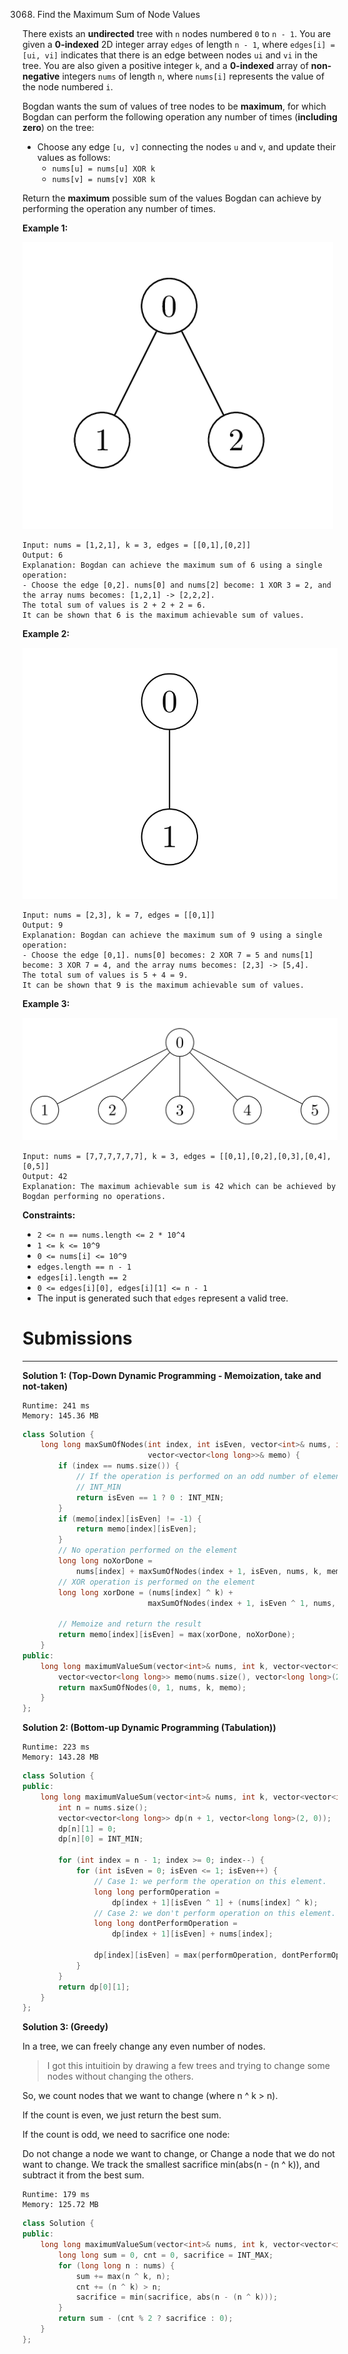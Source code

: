 3068. Find the Maximum Sum of Node Values

There exists an **undirected** tree with `n` nodes numbered `0` to `n - 1`. You are given a **0-indexed** 2D integer array `edges` of length `n - 1`, where `edges[i] = [ui, vi]` indicates that there is an edge between nodes `ui` and `vi` in the tree. You are also given a positive integer `k`, and a **0-indexed** array of **non-negative** integers `nums` of length `n`, where `nums[i]` represents the value of the node numbered `i`.

Bogdan wants the sum of values of tree nodes to be **maximum**, for which Bogdan can perform the following operation any number of times (**including zero**) on the tree:

* Choose any edge `[u, v]` connecting the nodes `u` and `v`, and update their values as follows:
    * `nums[u] = nums[u] XOR k`
    * `nums[v] = nums[v] XOR k`

Return the **maximum** possible sum of the values Bogdan can achieve by performing the operation any number of times.

 

**Example 1:**

![3068_screenshot-2023-11-10-012513.png](img/3068_screenshot-2023-11-10-012513.png)
```
Input: nums = [1,2,1], k = 3, edges = [[0,1],[0,2]]
Output: 6
Explanation: Bogdan can achieve the maximum sum of 6 using a single operation:
- Choose the edge [0,2]. nums[0] and nums[2] become: 1 XOR 3 = 2, and the array nums becomes: [1,2,1] -> [2,2,2].
The total sum of values is 2 + 2 + 2 = 6.
It can be shown that 6 is the maximum achievable sum of values.
```

**Example 2:**

![3068_screenshot-2024-01-09-220017.png](img/3068_screenshot-2024-01-09-220017.png)
```
Input: nums = [2,3], k = 7, edges = [[0,1]]
Output: 9
Explanation: Bogdan can achieve the maximum sum of 9 using a single operation:
- Choose the edge [0,1]. nums[0] becomes: 2 XOR 7 = 5 and nums[1] become: 3 XOR 7 = 4, and the array nums becomes: [2,3] -> [5,4].
The total sum of values is 5 + 4 = 9.
It can be shown that 9 is the maximum achievable sum of values.
```

**Example 3:**

![3068_screenshot-2023-11-10-012641.png](img/3068_screenshot-2023-11-10-012641.png)
```
Input: nums = [7,7,7,7,7,7], k = 3, edges = [[0,1],[0,2],[0,3],[0,4],[0,5]]
Output: 42
Explanation: The maximum achievable sum is 42 which can be achieved by Bogdan performing no operations.
```

**Constraints:**

* `2 <= n == nums.length <= 2 * 10^4`
* `1 <= k <= 10^9`
* `0 <= nums[i] <= 10^9`
* `edges.length == n - 1`
* `edges[i].length == 2`
* `0 <= edges[i][0], edges[i][1] <= n - 1`
* The input is generated such that `edges` represent a valid tree.

# Submissions
---
**Solution 1: (Top-Down Dynamic Programming - Memoization, take and not-taken)**
```
Runtime: 241 ms
Memory: 145.36 MB
```
```c++
class Solution {
    long long maxSumOfNodes(int index, int isEven, vector<int>& nums, int k,
                            vector<vector<long long>>& memo) {
        if (index == nums.size()) {
            // If the operation is performed on an odd number of elements return
            // INT_MIN
            return isEven == 1 ? 0 : INT_MIN;
        }
        if (memo[index][isEven] != -1) {
            return memo[index][isEven];
        }
        // No operation performed on the element
        long long noXorDone =
            nums[index] + maxSumOfNodes(index + 1, isEven, nums, k, memo);
        // XOR operation is performed on the element
        long long xorDone = (nums[index] ^ k) +
                            maxSumOfNodes(index + 1, isEven ^ 1, nums, k, memo);

        // Memoize and return the result
        return memo[index][isEven] = max(xorDone, noXorDone);
    }
public:
    long long maximumValueSum(vector<int>& nums, int k, vector<vector<int>>& edges) {
        vector<vector<long long>> memo(nums.size(), vector<long long>(2, -1));
        return maxSumOfNodes(0, 1, nums, k, memo);
    }
};
```

**Solution 2: (Bottom-up Dynamic Programming (Tabulation))**
```
Runtime: 223 ms
Memory: 143.28 MB
```
```c++
class Solution {
public:
    long long maximumValueSum(vector<int>& nums, int k, vector<vector<int>>& edges) {
        int n = nums.size();
        vector<vector<long long>> dp(n + 1, vector<long long>(2, 0));
        dp[n][1] = 0;
        dp[n][0] = INT_MIN;
        
        for (int index = n - 1; index >= 0; index--) {
            for (int isEven = 0; isEven <= 1; isEven++) {
                // Case 1: we perform the operation on this element.
                long long performOperation =
                    dp[index + 1][isEven ^ 1] + (nums[index] ^ k);
                // Case 2: we don't perform operation on this element.
                long long dontPerformOperation =
                    dp[index + 1][isEven] + nums[index];

                dp[index][isEven] = max(performOperation, dontPerformOperation);
            }
        }
        return dp[0][1];
    }
};
```

**Solution 3: (Greedy)**

In a tree, we can freely change any even number of nodes.

> I got this intuitioin by drawing a few trees and trying to change some nodes without changing the others.

So, we count nodes that we want to change (where n ^ k > n).

If the count is even, we just return the best sum.

If the count is odd, we need to sacrifice one node:

Do not change a node we want to change, or
Change a node that we do not want to change.
We track the smallest sacrifice min(abs(n - (n ^ k)), and subtract it from the best sum.

```
Runtime: 179 ms
Memory: 125.72 MB
```
```c++
class Solution {
public:
    long long maximumValueSum(vector<int>& nums, int k, vector<vector<int>>& edges) {
        long long sum = 0, cnt = 0, sacrifice = INT_MAX;
        for (long long n : nums) {
            sum += max(n ^ k, n);
            cnt += (n ^ k) > n;
            sacrifice = min(sacrifice, abs(n - (n ^ k)));
        }
        return sum - (cnt % 2 ? sacrifice : 0);
    }
};
```
